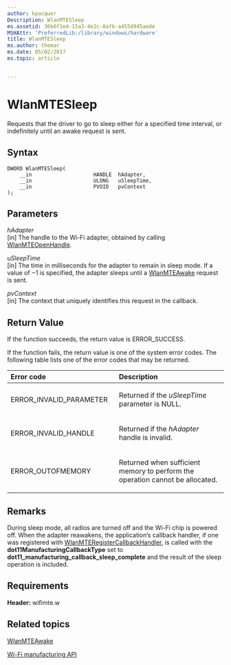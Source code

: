 ```yaml
---
author: kpacquer
Description: WlanMTESleep
ms.assetid: 36b6f1e4-15a3-4e2c-8afb-a455d945aede
MSHAttr: 'PreferredLib:/library/windows/hardware'
title: WlanMTESleep
ms.author: themar
ms.date: 05/02/2017
ms.topic: article


---
```


# WlanMTESleep


Requests that the driver to go to sleep either for a specified time interval, or indefinitely until an awake request is sent.

## <span id="Syntax"></span><span id="syntax"></span><span id="SYNTAX"></span>Syntax


```
DWORD WlanMTESleep(
    __in                    HANDLE  hAdapter,
    __in                    ULONG   uSleepTime,
    __in                    PVOID   pvContext
);
```

## <span id="Parameters"></span><span id="parameters"></span><span id="PARAMETERS"></span>Parameters


<span id="hAdapter"></span><span id="hadapter"></span><span id="HADAPTER"></span>*hAdapter*  
\[in\] The handle to the Wi-Fi adapter, obtained by calling [WlanMTEOpenHandle](wlanmteopenhandle.md).

<span id="uSleepTime"></span><span id="usleeptime"></span><span id="USLEEPTIME"></span>*uSleepTime*  
\[in\] The time in milliseconds for the adapter to remain in sleep mode. If a value of −1 is specified, the adapter sleeps until a [WlanMTEAwake](wlanmteawake.md) request is sent.

<span id="pvContext"></span><span id="pvcontext"></span><span id="PVCONTEXT"></span>*pvContext*  
\[in\] The context that uniquely identifies this request in the callback.

## <span id="Return_Value"></span><span id="return_value"></span><span id="RETURN_VALUE"></span>Return Value


If the function succeeds, the return value is ERROR\_SUCCESS.

If the function fails, the return value is one of the system error codes. The following table lists one of the error codes that may be returned.

<table>
<colgroup>
<col width="50%" />
<col width="50%" />
</colgroup>
<thead>
<tr class="header">
<th align="left">Error code</th>
<th align="left">Description</th>
</tr>
</thead>
<tbody>
<tr class="odd">
<td align="left"><p>ERROR_INVALID_PARAMETER</p></td>
<td align="left"><p>Returned if the <em>uSleepTime</em> parameter is NULL.</p></td>
</tr>
<tr class="even">
<td align="left"><p>ERROR_INVALID_HANDLE</p></td>
<td align="left"><p>Returned if the <em>hAdapter</em> handle is invalid.</p></td>
</tr>
<tr class="odd">
<td align="left"><p>ERROR_OUTOFMEMORY</p></td>
<td align="left"><p>Returned when sufficient memory to perform the operation cannot be allocated.</p></td>
</tr>
</tbody>
</table>

 

## <span id="Remarks"></span><span id="remarks"></span><span id="REMARKS"></span>Remarks


During sleep mode, all radios are turned off and the Wi-Fi chip is powered off. When the adapter reawakens, the application’s callback handler, if one was registered with [WlanMTERegisterCallbackHandler](wlanmteregistercallbackhandler.md), is called with the **dot11ManufacturingCallbackType** set to **dot11\_manufacturing\_callback\_sleep\_complete** and the result of the sleep operation is included.

## <span id="Requirements"></span><span id="requirements"></span><span id="REQUIREMENTS"></span>Requirements


**Header:** wifimte.w

## <span id="related_topics"></span>Related topics


[WlanMTEAwake](wlanmteawake.md)

[Wi-Fi manufacturing API](wi-fi-manufacturing-api.md)

 

 






